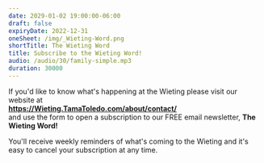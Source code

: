```yaml
---
date: 2029-01-02 19:00:00-06:00
draft: false
expiryDate: 2022-12-31
oneSheet: /img/_Wieting-Word.png
shortTitle: The Wieting Word
title: Subscribe to the Wieting Word!
audio: /audio/30/family-simple.mp3
duration: 30000
---
```


If you'd like to know what's happening at the Wieting please visit our website at  
**https://Wieting.TamaToledo.com/about/contact/**  
and use the form to open a subscription to our FREE email newsletter, **The Wieting Word!**  

You'll receive weekly reminders of what's coming to the Wieting and it's easy to cancel your subscription at any time.  
